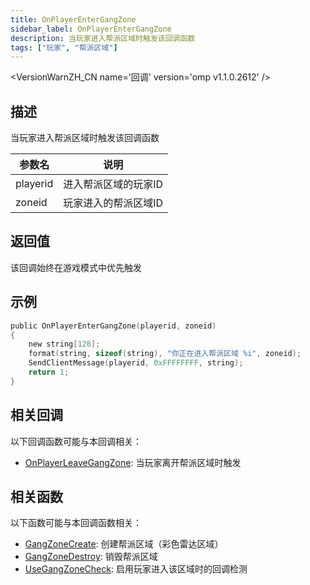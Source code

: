 ```yaml
---
title: OnPlayerEnterGangZone
sidebar_label: OnPlayerEnterGangZone
description: 当玩家进入帮派区域时触发该回调函数
tags: ["玩家", "帮派区域"]
---
```


<VersionWarnZH_CN name='回调' version='omp v1.1.0.2612' />

## 描述

当玩家进入帮派区域时触发该回调函数

| 参数名   | 说明                 |
| -------- | -------------------- |
| playerid | 进入帮派区域的玩家ID |
| zoneid   | 玩家进入的帮派区域ID |

## 返回值

该回调始终在游戏模式中优先触发

## 示例

```c
public OnPlayerEnterGangZone(playerid, zoneid)
{
    new string[128];
    format(string, sizeof(string), "你正在进入帮派区域 %i", zoneid);
    SendClientMessage(playerid, 0xFFFFFFFF, string);
    return 1;
}
```

## 相关回调

以下回调函数可能与本回调相关：

- [OnPlayerLeaveGangZone](OnPlayerLeaveGangZone): 当玩家离开帮派区域时触发

## 相关函数

以下函数可能与本回调函数相关：

- [GangZoneCreate](../functions/GangZoneCreate): 创建帮派区域（彩色雷达区域）
- [GangZoneDestroy](../functions/GangZoneDestroy): 销毁帮派区域
- [UseGangZoneCheck](../functions/UseGangZoneCheck): 启用玩家进入该区域时的回调检测
